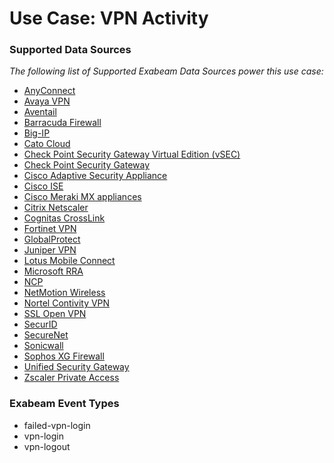 Use Case: VPN Activity
======================

### Supported Data Sources

_The following list of Supported Exabeam Data Sources power this use case:_

* [AnyConnect](../DataSources/datasource_anyconnect_cisco.md)
* [Avaya VPN](../DataSources/datasource_avaya_vpn_avaya_vpn.md)
* [Aventail](../DataSources/datasource_aventail_dell.md)
* [Barracuda Firewall](../DataSources/datasource_barracuda_firewall_barracuda.md)
* [Big-IP](../DataSources/datasource_big-ip_f5_networks.md)
* [Cato Cloud](../DataSources/datasource_cato_cloud_catonetworks.md)
* [Check Point Security Gateway Virtual Edition (vSEC)](../DataSources/datasource_check_point_security_gateway_virtual_edition_(vsec)_check_point_software.md)
* [Check Point Security Gateway](../DataSources/datasource_check_point_security_gateway_check_point_software.md)
* [Cisco Adaptive Security Appliance](../DataSources/datasource_cisco_adaptive_security_appliance_cisco.md)
* [Cisco ISE](../DataSources/datasource_cisco_ise_cisco.md)
* [Cisco Meraki MX appliances](../DataSources/datasource_cisco_meraki_mx_appliances_cisco.md)
* [Citrix Netscaler](../DataSources/datasource_citrix_netscaler_citrix.md)
* [Cognitas CrossLink](../DataSources/datasource_cognitas_crosslink_cognitas_crosslink.md)
* [Fortinet VPN](../DataSources/datasource_fortinet_vpn_fortinet.md)
* [GlobalProtect](../DataSources/datasource_globalprotect_palo_alto_networks.md)
* [Juniper VPN](../DataSources/datasource_juniper_vpn_juniper_networks.md)
* [Lotus Mobile Connect](../DataSources/datasource_lotus_mobile_connect_ibm.md)
* [Microsoft RRA](../DataSources/datasource_microsoft_rra_microsoft.md)
* [NCP](../DataSources/datasource_ncp_ncp.md)
* [NetMotion Wireless](../DataSources/datasource_netmotion_wireless_netmotion_wireless.md)
* [Nortel Contivity VPN](../DataSources/datasource_nortel_contivity_vpn_nortel_contivity.md)
* [SSL Open VPN](../DataSources/datasource_ssl_open_vpn_ssl_open_vpn.md)
* [SecurID](../DataSources/datasource_securid_rsa.md)
* [SecureNet](../DataSources/datasource_securenet_securenet.md)
* [Sonicwall](../DataSources/datasource_sonicwall_sonicwall.md)
* [Sophos XG Firewall](../DataSources/datasource_sophos_xg_firewall_sophos.md)
* [Unified Security Gateway](../DataSources/datasource_unified_security_gateway_huawei.md)
* [Zscaler Private Access](../DataSources/datasource_zscaler_private_access_zscaler.md)


### Exabeam Event Types

- failed-vpn-login
- vpn-login
- vpn-logout
